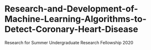 # Research-and-Development-of-Machine-Learning-Algorithms-to-Detect-Coronary-Heart-Disease
Research for Summer Undergraduate Research Fellowship 2020
